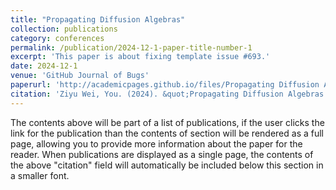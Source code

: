 ```yaml
---
title: "Propagating Diffusion Algebras"
collection: publications
category: conferences
permalink: /publication/2024-12-1-paper-title-number-1
excerpt: 'This paper is about fixing template issue #693.'
date: 2024-12-1
venue: 'GitHub Journal of Bugs'
paperurl: 'http://academicpages.github.io/files/Propagating Diffusion Algebras.pdf'
citation: 'Ziyu Wei, You. (2024). &quot;Propagating Diffusion Algebras.&quot; <i>GitHub Journal of Bugs</i>. 109 preprint.'
---
```


The contents above will be part of a list of publications, if the user clicks the link for the publication than the contents of section will be rendered as a full page, allowing you to provide more information about the paper for the reader. When publications are displayed as a single page, the contents of the above "citation" field will automatically be included below this section in a smaller font.
